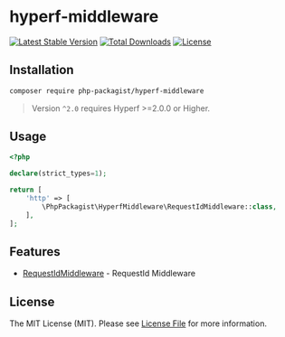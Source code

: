 # hyperf-middleware

[![Latest Stable Version](https://poser.pugx.org/php-packagist/hyperf-middleware/v/stable)](https://packagist.org/packages/php-packagist/hyperf-middleware)
[![Total Downloads](https://poser.pugx.org/php-packagist/hyperf-middleware/downloads)](https://packagist.org/packages/php-packagist/hyperf-middleware)
[![License](https://poser.pugx.org/php-packagist/hyperf-middleware/license)](https://packagist.org/packages/php-packagist/hyperf-middleware)

## Installation

```bash
composer require php-packagist/hyperf-middleware
```

> Version `^2.0` requires Hyperf >=2.0.0 or Higher.

## Usage

```php
<?php

declare(strict_types=1);

return [
    'http' => [
        \PhpPackagist\HyperfMiddleware\RequestIdMiddleware::class,
    ],
];
```

## Features

- [RequestIdMiddleware](src/RequestIdMiddleware.php) - RequestId Middleware

## License

The MIT License (MIT). Please see [License File](LICENSE) for more information.
